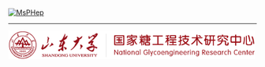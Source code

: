 
# 

# 

<a href= 'http://glycoeng.sdu.edu.cn/english/'><img src='pix/welcome.jpeg' title='MsPHep' width='500'/></a>





---
<a href= 'http://glycoeng.sdu.edu.cn/english/'><img src='pix/sdulogo.png' title='Shandong University' width='500'/></a>

